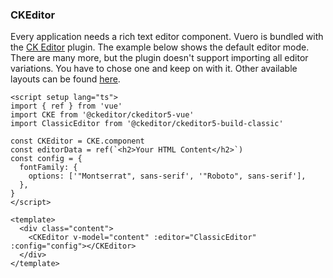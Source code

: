 ### CKEditor

Every application needs a rich text editor component. Vuero is bundled with
the [CK Editor](https://ckeditor.com/docs/ckeditor5/latest/index.html)
plugin. The example below shows the default editor mode. There are many more,
but the plugin doesn't support importing all editor variations. You have to
chose one and keep on with it. Other available layouts can be found [here](https://ckeditor.com/docs/ckeditor5/latest/index.html).

<!--code-->

```vue
<script setup lang="ts">
import { ref } from 'vue'
import CKE from '@ckeditor/ckeditor5-vue'
import ClassicEditor from '@ckeditor/ckeditor5-build-classic'

const CKEditor = CKE.component
const editorData = ref(`<h2>Your HTML Content</h2>`)
const config = {
  fontFamily: {
    options: ['"Montserrat", sans-serif', '"Roboto", sans-serif'],
  },
}
</script>

<template>
  <div class="content">
    <CKEditor v-model="content" :editor="ClassicEditor" :config="config"></CKEditor>
  </div>
</template>
```

<!--/code-->
